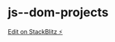 # js--dom-projects

[Edit on StackBlitz ⚡️](https://stackblitz.com/edit/dom-project-chaiaurcode-ncglpb)